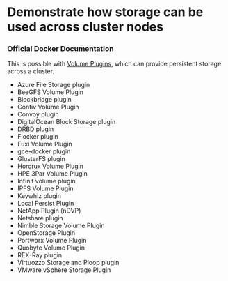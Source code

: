 # Demonstrate how storage can be used across cluster nodes

### Official Docker Documentation
This is possible with [Volume Plugins](https://docs.docker.com/engine/extend/legacy_plugins/#volume-plugins), which can provide persistent storage across a cluster.

- Azure File Storage plugin
- BeeGFS Volume Plugin
- Blockbridge plugin
- Contiv Volume Plugin
- Convoy plugin
- DigitalOcean Block Storage plugin
- DRBD plugin
- Flocker plugin
- Fuxi Volume Plugin
- gce-docker plugin
- GlusterFS plugin
- Horcrux Volume Plugin
- HPE 3Par Volume Plugin
- Infinit volume plugin
- IPFS Volume Plugin
- Keywhiz plugin
- Local Persist Plugin
- NetApp Plugin (nDVP)
- Netshare plugin
- Nimble Storage Volume Plugin
- OpenStorage Plugin
- Portworx Volume Plugin
- Quobyte Volume Plugin
- REX-Ray plugin
- Virtuozzo Storage and Ploop plugin
- VMware vSphere Storage Plugin
